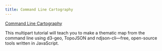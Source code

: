 ```yaml
---
title: Command Line Cartography
---
```


[Command Line Cartography](https://medium.com/@mbostock/command-line-cartography-part-1-897aa8f8ca2c)  

This multipart tutorial will teach you to make a thematic map from the command line using d3-geo, TopoJSON and ndjson-cli—free, open-source tools written in JavaScript.